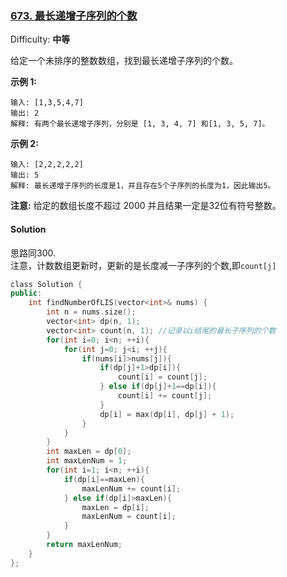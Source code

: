 ### [673\. 最长递增子序列的个数](https://leetcode-cn.com/problems/number-of-longest-increasing-subsequence/)

Difficulty: **中等**


给定一个未排序的整数数组，找到最长递增子序列的个数。

**示例 1:**

```
输入: [1,3,5,4,7]
输出: 2
解释: 有两个最长递增子序列，分别是 [1, 3, 4, 7] 和[1, 3, 5, 7]。
```

**示例 2:**

```
输入: [2,2,2,2,2]
输出: 5
解释: 最长递增子序列的长度是1，并且存在5个子序列的长度为1，因此输出5。
```

**注意:** 给定的数组长度不超过 2000 并且结果一定是32位有符号整数。


#### Solution

思路同300.  
注意，计数数组更新时，更新的是长度减一子序列的个数,即`count[j]`

```cpp
​class Solution {
public:
    int findNumberOfLIS(vector<int>& nums) {
        int n = nums.size();
        vector<int> dp(n, 1);
        vector<int> count(n, 1); //记录以i结尾的最长子序列的个数
        for(int i=0; i<n; ++i){
            for(int j=0; j<i; ++j){
                if(nums[i]>nums[j]){
                    if(dp[j]+1>dp[i]){
                        count[i] = count[j];
                    } else if(dp[j]+1==dp[i]){
                        count[i] += count[j];
                    }
                    dp[i] = max(dp[i], dp[j] + 1);
                }
            }
        }
        int maxLen = dp[0];
        int maxLenNum = 1;
        for(int i=1; i<n; ++i){
            if(dp[i]==maxLen){
                maxLenNum += count[i];
            } else if(dp[i]>maxLen){
                maxLen = dp[i];
                maxLenNum = count[i];
            }
        }
        return maxLenNum;
    }
};
```